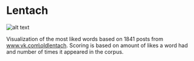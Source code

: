 # Lentach
![alt text](https://pp.userapi.com/c636718/v636718506/68478/IF4VnReVZGA.jpg)

Visualization of the most liked words based on 1841 posts from www.vk.com\oldlentach. Scoring is based on amount of likes a word had and number of times it appeared in the corpus. 

